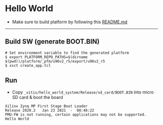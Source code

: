 # Hello World

- Make sure to build platform by following this [README.md](../platform/README.md)

***

## Build SW (generate BOOT.BIN)

```shell-session
# Set environment variable to find the generated platform
$ export PLATFORM_REPO_PATHS=$(dirname $(pwd))/platform/_pfm/u96v2_r5/export/u96v2_r5
$ xsct create_app.tcl
```

## Run

- Copy ``_vitis/hello_world_system/Release/sd_card/BOOT.BIN`` into micro SD card & boot the board

```shell-session
Xilinx Zynq MP First Stage Boot Loader 
Release 2020.2   Jan 23 2021  -  08:48:22
PMU-FW is not running, certain applications may not be supported.
Hello World
```
